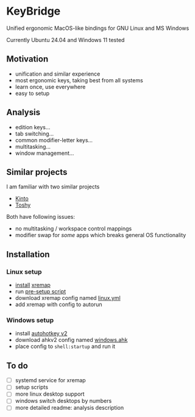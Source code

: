 # KeyBridge

Unified ergonomic MacOS-like bindings for GNU Linux and MS Windows

Currently Ubuntu 24.04 and Windows 11 tested

## Motivation

- unification and similar experience
- most ergonomic keys, taking best from all systems
- learn once, use everywhere
- easy to setup

## Analysis

- edition keys...
- tab switching...
- common modifier-letter keys...
- multitasking...
- window management...

## Similar projects

I am familiar with two similar projects

- [Kinto](https://kinto.sh)
- [Toshy](https://github.com/RedBearAK/toshy)

Both have following issues:

- no multitasking / workspace control mappings
- modifier swap for _some_ apps which breaks general OS functionality

## Installation

### Linux setup

- [install](./install-xremap.sh) [xremap](https://github.com/xremap/xremap)
- run [pre-setup script](./pre-setup-linux.sh)
- download xremap config named [linux.yml](./linux.yml)
- add xremap with config to autorun

### Windows setup

- install [autohotkey v2](https://www.autohotkey.com/v2/)
- download ahkv2 config named [windows.ahk](./windows.ahk)
- place config to `shell:startup` and run it

## To do

- [ ] systemd service for xremap
- [ ] setup scripts
- [ ] more linux desktop support
- [ ] windows switch desktops by numbers
- [ ] more detailed readme: analysis description
